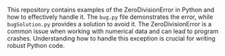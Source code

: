 This repository contains examples of the ZeroDivisionError in Python and how to effectively handle it. The `bug.py` file demonstrates the error, while `bugSolution.py` provides a solution to avoid it.  The ZeroDivisionError is a common issue when working with numerical data and can lead to program crashes.  Understanding how to handle this exception is crucial for writing robust Python code.